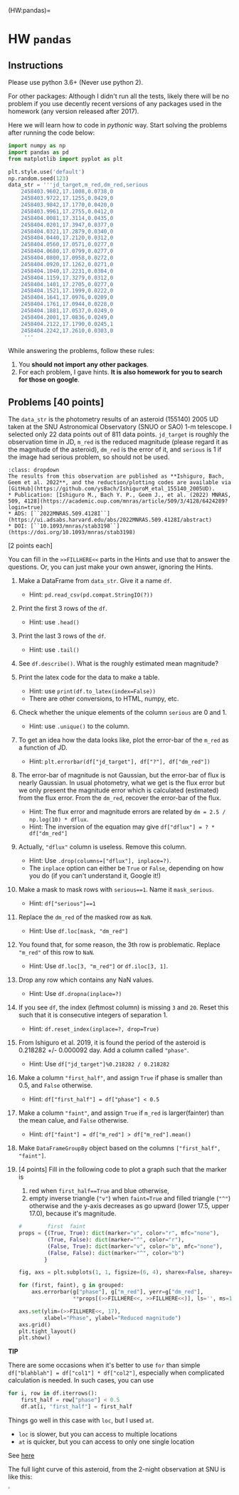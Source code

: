 (HW:pandas)=
# HW `pandas`

## Instructions

Please use python 3.6+ (Never use python 2).

For other packages: Although I didn't run all the tests, likely there will be no problem if you use decently recent versions of any packages used in the homework (any version released after 2017).

Here we will learn how to code in _pythonic_ way. Start solving the problems after running the code below:

```python
import numpy as np
import pandas as pd
from matplotlib import pyplot as plt

plt.style.use('default')
np.random.seed(123)
data_str = '''jd_target,m_red,dm_red,serious
    2458403.9602,17.1008,0.0738,0
    2458403.9722,17.1255,0.0429,0
    2458403.9842,17.1770,0.0420,0
    2458403.9961,17.2755,0.0412,0
    2458404.0081,17.3114,0.0435,0
    2458404.0201,17.3947,0.0377,0
    2458404.0321,17.2879,0.0340,0
    2458404.0440,17.2120,0.0312,0
    2458404.0560,17.0571,0.0277,0
    2458404.0680,17.0799,0.0277,0
    2458404.0800,17.0958,0.0272,0
    2458404.0920,17.1262,0.0271,0
    2458404.1040,17.2231,0.0304,0
    2458404.1159,17.3279,0.0312,0
    2458404.1401,17.2705,0.0277,0
    2458404.1521,17.1999,0.0222,0
    2458404.1641,17.0976,0.0209,0
    2458404.1761,17.0944,0.0228,0
    2458404.1881,17.0537,0.0249,0
    2458404.2001,17.0836,0.0249,0
    2458404.2122,17.1790,0.0245,1
    2458404.2242,17.2610,0.0303,0
     '''
```

While answering the problems, follow these rules:

1. You **should not import any other packages**.
2. For each problem, I gave hints. **It is also homework for you to search for those on google**.


## Problems [40 points]

The ``data_str`` is the photometry results of an asteroid (155140) 2005 UD taken at the SNU Astronomical Observatory (SNUO or SAO) 1-m telescope. I selected only 22 data points out of 811 data points. ``jd_target`` is roughly the observation time in JD, ``m_red`` is the reduced magnitude (please regard it as the magnitude of the asteroid), ``dm_red`` is the error of it, and ``serious`` is 1 if the image had serious problem, so should not be used.

```{admonition} Reference
:class: dropdown
The results from this observation are published as **Ishiguro, Bach, Geem et al. 2022**, and the reduction/plotting codes are available via [GitHub](https://github.com/ysBach/IshiguroM_etal_155140_2005UD).
* Publication: [Ishiguro M., Bach Y. P., Geem J., et al. (2022) MNRAS, 509, 4128](https://academic.oup.com/mnras/article/509/3/4128/6424289?login=true)
* ADS: [``2022MNRAS.509.4128I``](https://ui.adsabs.harvard.edu/abs/2022MNRAS.509.4128I/abstract)
* DOI: [``10.1093/mnras/stab3198``](https://doi.org/10.1093/mnras/stab3198)
```


[2 points each]

You can fill in the ``>>FILLHERE<<`` parts in the Hints and use that to answer the questions. Or, you can just make your own answer, ignoring the Hints.

1. Make a DataFrame from ``data_str``. Give it a name ``df``.
   * Hint: ``pd.read_csv(pd.compat.StringIO(?))``

2. Print the first 3 rows of the ``df``.
   * Hint: use ``.head()``
3. Print the last 3 rows of the ``df``.
   * Hint: use ``.tail()``
4. See ``df.describe()``. What is the roughly estimated mean magnitude?
5. Print the latex code for the data to make a table.
   * Hint: use ``print(df.to_latex(index=False))``
   * There are other conversions, to HTML, numpy, etc.
6. Check whether the unique elements of the column ``serious`` are 0 and 1.
   - Hint: use ``.unique()`` to the column.
7. To get an idea how the data looks like, plot the error-bar of the ``m_red`` as a function of JD.
   * Hint: ``plt.errorbar(df["jd_target"], df["?"], df["dm_red"])``
8. The error-bar of magnitude is not Gaussian, but the error-bar of flux is nearly Gaussian. In usual photometry, what we get is the flux error but we only present the magnitude error which is calculated (estimated) from the flux error. From the ``dm_red``, recover the error-bar of the flux.
   * Hint: The flux error and magnitude errors are related by ``dm = 2.5 / np.log(10) * dflux``.
   * Hint: The inversion of the equation may give ``df["dflux"] = ? * df["dm_red"]``
9. Actually, ``"dflux"`` column is useless. Remove this column.
   * Hint: Use ``.drop(columns=["dflux"], inplace=?)``.
   * The ``inplace`` option can either be ``True`` or ``False``, depending on how you do (if you can't understand it, Google it!)
10. Make a mask to mask rows with ``serious==1``. Name it ``mask_serious``.
    * Hint: ``df["serious"]==1``

11. Replace the ``dm_red`` of the masked row as ``NaN``.
    * Hint: Use ``df.loc[mask, "dm_red"]``
12. You found that, for some reason, the 3th row is problematic. Replace ``"m_red"`` of this row to ``NaN``.
    * Hint: Use ``df.loc[3, "m_red"]`` or ``df.iloc[3, 1]``.
13. Drop any row which contains any NaN values.
    * Hint: Use ``df.dropna(inplace=?)``
14. If you see ``df``, the index (leftmost column) is missing ``3`` and ``20``. Reset this such that it is consecutive integers of separation 1.
    * Hint: ``df.reset_index(inplace=?, drop=True)``
15. From Ishiguro et al. 2019, it is found the period of the asteroid is 0.218282 +/- 0.000092 day. Add a column called ``"phase"``.
    * Hint: Use ``df["jd_target"]%0.218282 / 0.218282``
16. Make a column ``"first_half"``, and assign ``True`` if phase is smaller than 0.5, and ``False`` otherwise.
    * Hint: ``df["first_half"] = df["phase"] < 0.5``
17. Make a column ``"faint"``, and assign ``True`` if ``m_red`` is larger(fainter) than the mean calue, and ``False`` otherwise.
    * Hint: ``df["faint"] = df["m_red"] > df["m_red"].mean()``
18. Make ``DataFrameGroupBy`` object based on the columns ``["first_half", "faint"]``.


19. [4 points] Fill in the following code to plot a graph such that the marker is
    1. red when ``first_half==True`` and blue otherwise,
    2. empty inverse triangle (``"v"``) when ``faint=True`` and filled triangle (``"^"``) otherwise
    and the y-axis decreases as go upward (lower 17.5, upper 17.0), because it's magnitude.
    ```python
    #        first  faint
    props = {(True, True): dict(marker="v", color="r", mfc="none"),
             (True, False): dict(marker="^", color="r"),
             (False, True): dict(marker="v", color="b", mfc="none"),
             (False, False): dict(marker="^", color="b")
            }

    fig, axs = plt.subplots(1, 1, figsize=(6, 4), sharex=False, sharey=False, gridspec_kw=None)

    for (first, faint), g in grouped:
        axs.errorbar(g["phase"], g["m_red"], yerr=g["dm_red"],
                     **props[(>>FILLHERE<<, >>FILLHERE<<)], ls='', ms=10)

    axs.set(ylim=(>>FILLHERE<<, 17),
            xlabel="Phase", ylabel="Reduced magnitude")
    axs.grid()
    plt.tight_layout()
    plt.show()
    ```



**TIP**

There are some occasions when it's better to use ``for`` than simple ``df["blahblah"] = df["col1"] * df["col2"]``, especially when complicated calculation is needed. In such cases, you can use

```python
for i, row in df.iterrows():
    first_half = row["phase"] < 0.5
    df.at[i, "first_half"] = first_half
```

Things go well in this case with ``loc``, but I used ``at``.
* ``loc`` is slower, but you can access to multiple locations
* ``at`` is quicker, but you can access to only one single location

See [here](https://stackoverflow.com/questions/37216485/pandas-at-versus-loc)



The full light curve of this asteroid, from the 2-night observation at SNU is like this:

<img src="../figs/asteroid_light_curve.png" style="zoom:25%;" />

